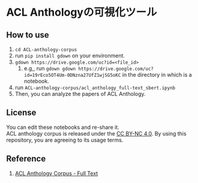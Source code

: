 # ACL Anthologyの可視化ツール
## How to use
1. `cd ACL-anthology-corpus`
2. run `pip install gdown` on your environment.
3. `gdown https://drive.google.com/uc?id=<file_id>`
   1. e.g,, run `gdown gdown https://drive.google.com/uc?id=19rEco5OT4Um-0DNzna27UfZ1wjSG5oKC` in the directory in which is a notebook.
4. run  `ACL-anthology-corpus/acl_anthology_full-text_sbert.ipynb`
5. Then, you can analyze the papers of ACL Anthology.

## License
You can edit these notebooks and re-share it.  
ACL anthology corpus is released under the [CC BY-NC 4.0](https://creativecommons.org/licenses/by-nc/4.0/).  By using this repository, you are agreeing to its usage terms.

## Reference
1. [ACL Anthology Corpus - Full Text](https://github.com/shauryr/ACL-anthology-corpus)